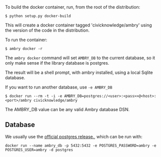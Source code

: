 

To build the docker container, run, from the root of the distribution: 

    $ python setup.py docker-build
    
This will create a docker container tagged 'civicknowledge/ambry' using the version of the code in the distribution.

To run the container:

    $ ambry docker -r
    
The `ambry docker` command will set `AMBRY_DB` to the current database, so it only make sense if the library
database is postgres. 
    
The result will be a shell prompt, with ambry installed, using a local Sqlite database. 

If you want to run another database, use `-e AMBRY_DB`

    $ docker run --rm -t -i -e AMBRY_DB=postgres://<user>:<pass>>@<host>:<port>/ambry civicknowledge/ambry

The AMBRY_DB value can be any valid Ambry database DSN. 


## Database

We usually use the [official postgres release.](https://hub.docker.com/_/postgres/), which can be run with:

    docker run --name ambry_db -p 5432:5432 -e POSTGRES_PASSWORD=ambry -e POSTGRES_USER=ambry -d postgres